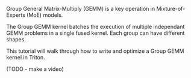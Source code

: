 Group General Matrix-Multiply (GEMM) is a key operation in Mixture-of-Experts (MoE) models. 

The Group GEMM kernel batches the execution of multiple independant GEMM problems in a single fused kernel. Each group can have different shapes. 

This tutorial will walk through how to write and optimize a Group GEMM kernel in Triton. 

(TODO - make a video)